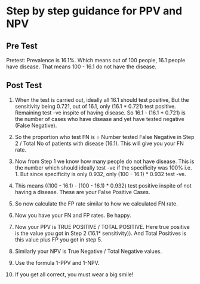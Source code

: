 # Step by step guidance for PPV and NPV

## Pre Test
Pretest: Prevalence is 16.1%. Which means out of 100 people, 16.1 people have disease. That means 100 - 16.1 do not have the disease.

## Post Test
1. When the test is carried out, ideally all 16.1 should test positive, But the sensitivity being 0.721, out of 16.1, only (16.1 * 0.721) test positive. Remaining test -ve inspite of having disease. So 16.1 - (16.1 * 0.721) is the number of cases who have disease and yet have tested negative (False Negative).

2. So the proportion who test FN is = Number tested False Negative in Step 2 / Total No of patients with disease (16.1). This will give you your FN rate.

3. Now from Step 1 we know how many people do not have disease. This is the number which should ideally test -ve if the specificity was 100% i.e. 1. But since specificity is only 0.932, only (100 - 16.1) * 0.932 test -ve.

4. This means ((100 - 16.1) - (100 - 16.1) * 0.932) test positive inspite of not having a disease. These are your False Positive Cases.

5. So now calculate the FP rate similar to how we calculated FN rate.

6. Now you have your FN and FP rates. Be happy.

7. Now your PPV is TRUE POSITIVE / TOTAL POSITIVE. Here true positive is the value you got in Step 2 (16.1* sensitivity)). And Total Positives is this value plus FP you got in step 5.

8. Similarly your NPV is True Negative / Total Negative values.

9. Use the formula 1-PPV and 1-NPV.

10. If you get all correct, you must wear a big smile!
